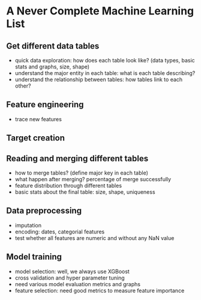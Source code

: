 
# A Never Complete Machine Learning List

## Get different data tables
- quick data exploration: how does each table look like? (data types, basic stats and graphs, size, shape)
- understand the major entity in each table: what is each table describing?
- understand the relationship between tables: how tables link to each other? 

## Feature engineering
- trace new features

## Target creation

## Reading and merging different tables
- how to merge tables? (define major key in each table)
- what happen after merging? percentage of merge successfully
- feature distribution through different tables
- basic stats about the final table: size, shape, uniqueness

## Data preprocessing
- imputation
- encoding: dates, categorial features
- test whether all features are numeric and without any NaN value

## Model training
- model selection: well, we always use XGBoost
- cross validation and hyper parameter tuning
- need various model evaluation metrics and graphs
- feature selection: need good metrics to measure feature importance
